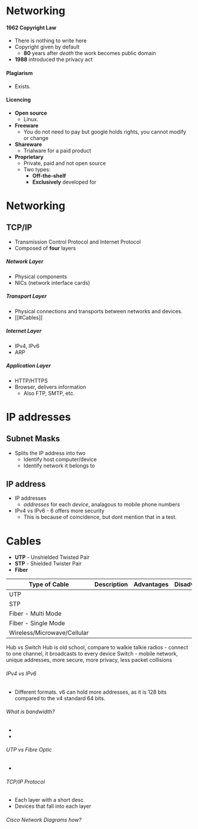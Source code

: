 # Networking
#### 1962 Copyright Law
- There is nothing to write here
- Copyright given by default
	- **80** years after *death* the work becomes public domain
- **1988** introduced the privacy act

#### Plagiarism
- Exists.

#### Licencing
- **Open source**
	- Linux.
- **Freeware**
	- You do not need to pay but google holds rights, you cannot modify or change 
- **Shareware**
	- Trialware for a paid product
- **Proprietary**
	- Private, paid and not open source
	- Two types:
		- **Off-the-shelf**
		- **Exclusively** developed for 

# Networking
## TCP/IP
- Transmission Control Protocol and Internet Protocol
- Composed of **four** layers

##### Network Layer
- Physical components
- NICs (network interface cards)

##### Transport Layer
- Physical connections and transports between networks and devices.
- [[#Cables]]

##### Internet Layer
- IPv4, IPv6
- ARP

##### Application Layer
- HTTP/HTTPS
- Browser, delivers information
	- Also FTP, SMTP, etc.

# IP addresses
## Subnet Masks
- Splits the IP address into two
	- Identify host computer/device
	- Identify network it belongs to

## IP address
- IP addresses
	- *addresses* for each *device*, analagous to mobile phone numbers
- IPv4 vs IPv6 - 6 offers more security
	- This is because of coincidence, but dont mention that in a test.


# Cables
- **UTP** - Unshielded Twisted Pair
- **STP** - Shielded Twister Pair
- **Fiber**

| Type of Cable               | Description | Advantages | Disadvantages |
| --------------------------- | ----------- | ---------- | ------------- |
| UTP                         |             |            |               |
| STP                         |             |            |               |
| Fiber - Multi Mode          |             |            |               |
| Fiber - Single Mode         |             |            |               |
| Wireless/Microwave/Cellular |             |            |               |

Hub vs Switch
Hub is old school, compare to walkie talkie radios - connect to one channel, it broadcasts to every device
Switch - mobile network, unique addresses, more secure, more privacy, less packet collisions


###### IPv4 vs IPv6
- Different formats. v6 can hold more addresses, as it is 128 bits compared to the v4 standard 64 bits.

###### What is bandwidth?
- 
- 

###### UTP vs Fibre Optic
- 

###### TCP/IP Protocol
- Each layer with a short desc
- Devices that fall into each layer
###### Cisco Network Diagrams how?